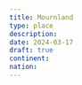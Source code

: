 ```yaml
---
title: Mournland
type: place
description: 
date: 2024-03-17
draft: true
continent: 
nation:
---
```

